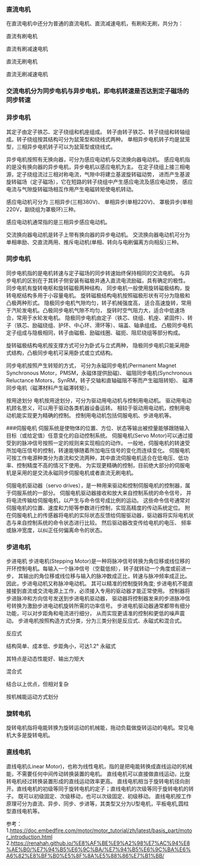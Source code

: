 ### 直流电机
在直流电机中还分为普通的直流电机、直流减速电机，有刷和无刷，共分为：

直流有刷电机

直流有刷减速电机

直流无刷电机

直流无刷减速电机

### 交流电机分为同步电机与异步电机，即电机转速是否达到定子磁场的同步转速


### 异步电机
其定子由定子铁芯、定子绕组和机座组成。
转子由转子铁芯、转子绕组和转轴组成。转子绕组按其结构可分为鼠笼型和绕线式两种。
单相异步电机转子均是鼠笼型，三相异步电机转子可以为鼠笼型或绕线式。

异步电机按照有无换向器，可分为感应电动机与交流换向器电动机。
感应电机指的是没有换向器的异步电机，异步电机以感应电机为主。
在定子绕组上接三相电源，定子绕组流过三相对称电流，气隙中将建立基波旋转磁动势，
进而产生基波旋转磁场（定子磁场），它在短路的转子绕组中产生感应电流及感应电动势，
感应电流与气隙旋转磁场相互作用产生电磁转矩使电机转动。

感应电动机可分为
三相异步(三相380V)、
单相异步(单相220V)、
罩极异步(单相220V，副绕组为罩极环)三种。

感应电动机通常指的是三相异步感应电动机。

交流换向器电动机是转子上带有换向器的异步电动机。
交流换向器电动机可分为单相串励、交直流两用、推斥电动机(单相、转向与电刷偏离方向相反)三种。




### 同步电机
同步电机指的是电机转速与定子磁场的同步转速始终保持相同的交流电机。
与异步电机的区别在于其转子侧安装有磁极并通入直流电流励磁，具有确定的极性。
同步电机有旋转电枢和旋转磁极两种结构，
同步电机一般使用旋转磁极结构，旋转电枢结构多用于小容量电机。
旋转磁极结构电机按照磁极形状有可分为隐极和凸极两种形式。
隐极同步电机气隙均匀，转子机械强度高，
适合高速旋转，常用于汽轮发电机。凸极同步电机气隙不均匀，
旋转时空气阻力大，适合中低速场合，常用于水轮发电机。
隐极同步电机由定子（铁芯、绕组、机座、紧固件）、转子（铁芯、励磁绕组、护环、中心环、滑环等）、端盖、轴承组成。
凸极同步电机定子组成与隐极相同，转子由磁极、励磁线圈、磁扼、阻尼绕组等部分构成。

旋转磁极结构电机按支撑方式可分为卧式与立式两种，
隐极同步电机只能采用卧式结构，凸极同步电机可采用卧式或立式结构。

同步电机按照产生转矩的方式，
可分为永磁同步电机(Permanent Magnet Synchronous Motor，PMSM，永磁体提供励磁)、
磁阻同步电机(Synchronous Reluctance Motors，SynRM，转子交轴和直轴磁阻不等而产生磁阻转矩)、
磁滞同步电机（磁滞材料产生磁滞转矩）。





按用途划分
电机按用途划分，可分为驱动用电动机与控制用电动机。 
驱动用电动机顾名思义，可以用于驱动各类机器设备运转。
相较于驱动用电动机，控制用电动机能实现更为精确的控制。
控制用电动机包括伺服电机、步进电机等。

###伺服电机
伺服系统是使物体的位置、方位、状态等输出被控量能够跟随输入目标（或给定值）任意变化的自动控制系统。
伺服电机(Servo Motor)可以通过接受到的脉冲信号按照一定的规则来实现相应的动作。
一般地，伺服电机的转速受所加电压信号的控制，转速能够随着所加电压信号的变化而连续变化。
伺服电机可按工作电源种类分为直流和交流两种，其中直流伺服电机适合在低电压、低功率、控制精度不高的情况下使用。
为实现更精确的控制，目前绝大部分的伺服电机是采用的是交流永磁同步伺服电机或者直流无刷电机。

伺服电机驱动器（servo drives），是一种用来驱动和控制伺服电机的控制器，属于伺服系统的一部分。
伺服电机驱动器接收和放大来自控制系统的命令信号， 并将电流传输给伺服电机，以产生与命令信号成比例的运动。
这些命令信号通常对伺服电机的位置、速度和力矩等参数进行控制，实现高精度的传动系统定位。 
附在伺服电机上的传感器将电机的实际状态反馈给伺服驱动器，驱动器将实际电机状态与来自控制系统的命令状态进行比较。
然后驱动器改变传给电机的电压、 频率或脉冲宽度，以纠正任何偏离命令的状态。

### 步进电机
步进电机
步进电机(Stepping Motor)是一种将脉冲信号转换为角位移或线位移的开环控制电机。每输入一个脉冲信号（空载低频），转子就转动一个角度或前进一步，
其输出的角位移或线位移与输入的脉冲数成正比，转速与脉冲频率成正比。因此，步进电动机又称脉冲电动机。
其可以精准的控制旋转角度;
步进电机不能直接接到直流或交流电源上工作，必须接入专用的驱动器才能正常使用。
控制器将步进脉冲和方向信号发送到步进电机驱动器， 驱动器将控制器发来的步进脉冲信号转换为激励步进电动机旋转所需的功率信号。
步进电机驱动器通常都带有细分功能，可以对步距角和电流进行细分， 从而实现更请准的控制和更低的噪声震动。
步进电机按照构造方式分类，分为三类分别是反应式、永磁式和混合式。



反应式

结构简单、成本低、步距角小，可达1.2°
永磁式

其特点是动态性能好、输出力矩大

混合式

结合以上优点，但相对复杂


按机械能运动方式划分
### 旋转电机
旋转电机指将电能转换为旋转运动的机械能，拖动负载做旋转运动的电机。常见电机大多是旋转电机。

### 直线电机
直线电机(Linear Motor)，也称为线性电机，指的是把电能转换成直线运动的机械能，不需要任何中间传动转换装置的电机。
直线电机可以直接做直线运动，比旋转电机经过转换装置形成的直线运动效率更高。
直线电机相当于旋转电机径向剖开。直线电机的初级等同于旋转电机的定子；直线电机的次级等同于旋转电机的转子。
既可以初级固定、次级移动，也可以次级固定、初级移动。
直线电机按工作原理可分为直流、异步、同步、步进等，其类型又分为U型电机，平板电机,圆柱型直线电机等。



参考：
1.https://doc.embedfire.com/motor/motor_tutorial/zh/latest/basis_part/motor_introduction.html
2.https://renahah.github.io/%E8%AF%BE%E9%A2%98%E7%AC%94%E8%AE%B0/%E7%94%B5%E6%9C%BA/%E7%94%B5%E6%9C%BA%E6%A6%82%E8%BF%B0%E5%8F%8A%E5%88%86%E7%B1%BB/
